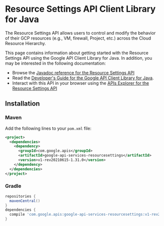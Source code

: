 # Resource Settings API Client Library for Java

The Resource Settings API allows users to control and modify the behavior of their GCP resources (e.g., VM, firewall, Project, etc.) across the Cloud Resource Hierarchy.

This page contains information about getting started with the Resource Settings API
using the Google API Client Library for Java. In addition, you may be interested
in the following documentation:

* Browse the [Javadoc reference for the Resource Settings API][javadoc]
* Read the [Developer's Guide for the Google API Client Library for Java][google-api-client].
* Interact with this API in your browser using the [APIs Explorer for the Resource Settings API][api-explorer]

## Installation

### Maven

Add the following lines to your `pom.xml` file:

```xml
<project>
  <dependencies>
    <dependency>
      <groupId>com.google.apis</groupId>
      <artifactId>google-api-services-resourcesettings</artifactId>
      <version>v1-rev20210615-1.31.0</version>
    </dependency>
  </dependencies>
</project>
```

### Gradle

```gradle
repositories {
  mavenCentral()
}
dependencies {
  compile 'com.google.apis:google-api-services-resourcesettings:v1-rev20210615-1.31.0'
}
```

[javadoc]: https://googleapis.dev/java/google-api-services-resourcesettings/latest/index.html
[google-api-client]: https://github.com/googleapis/google-api-java-client/
[api-explorer]: https://developers.google.com/apis-explorer/#p/resourcesettings/v1/
